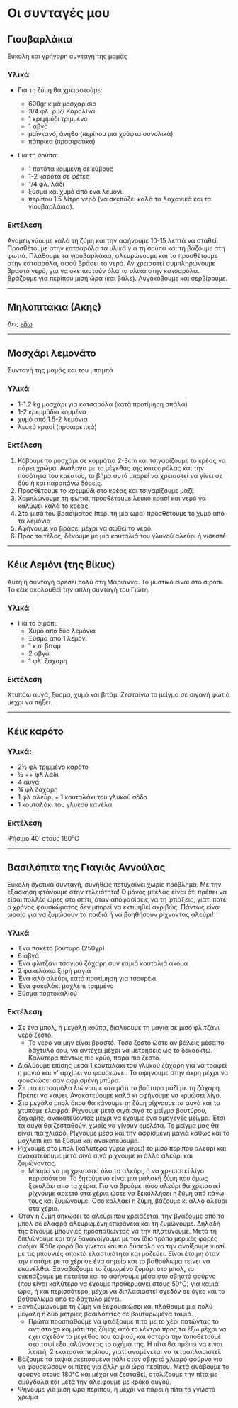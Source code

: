 # Οι συνταγές μου

## Γιουβαρλάκια

Εύκολη και γρήγορη συνταγή της μαμάς

### Υλικά
- Για τη ζύμη θα χρειαστούμε:

  - 600gr κιμά μοσχαρίσιο
  - 3/4 φλ. ρύζι Καρολίνα.
  - 1 κρεμμύδι τριμμένο
  - 1 αβγό
  - μαϊντανό, άνηθο (περίπου μια χούφτα συνολικά)
  - πάπρικα (προαιρετικά)

- Για τη σούπα:
  - 1 πατάτα κομμένη σε κύβους
  - 1-2 καρότα σε φέτες
  - 1/4 φλ. λάδι
  - ξύσμα και χυμό από ένα λεμόνι.
  - περίπου 1.5 λίτρο νερό (να σκεπάζει καλά τα λαχανικά και τα γιουβαρλάκια).

### Εκτέλεση
Αναμειγνύουμε καλά τη ζύμη και την αφήνουμε 10-15 λεπτά να σταθεί. Προσθέτουμε στην κατσαρόλα τα υλικά για τη σούπα και τη βάζουμε στη φωτιά. Πλάθουμε τα γιουβαρλάκια, αλευρώνουμε και τα προσθέτουμε στην κατσαρόλα, αφού βράσει το νερό. Αν χρειαστεί συμπληρώνουμε βραστό νερό, για να σκεπαστούν όλα τα υλικά στην κατσαρόλα. Βράζουμε για περίπου μισή ώρα (και βάλε). Αυγοκόβουμε και σερβίρουμε.

---

## Μηλοπιτάκια (Ακης)

Δες [εδω](https://akispetretzikis.com/el/categories/glyka/eykola-mhlopitakia)

---

## Μοσχάρι λεμονάτο

Συνταγή της μαμάς και του μπαμπά

### Υλικά

- 1-1.2 kg μοσχάρι για κατσαρόλα (κατά προτίμηση σπάλα)
- 1-2 κρεμμύδια κομμένα
- χυμό από 1.5-2 λεμόνια
- λευκό κρασί (προαιρετικά)

### Εκτέλεση

1. Κόβουμε το μοσχάρι σε κομμάτια 2-3cm και τσιγαρίζουμε το κρέας να πάρει χρώμα. Ανάλογα με το μέγεθος της κατσαρόλας και την ποσότητα του κρέατος, το βήμα αυτό μπορεί να χρειαστεί να γίνει σε δύο ή και παραπάνω δόσεις.
2. Προσθέτουμε το κρεμμύδι στο κρέας και τσιγαρίζουμε μαζί.
3. Χαμηλώνουμε τη φωτιά, προσθέτουμε λευκό κρασί και νερό να καλύψει καλά το κρέας.
4. Στα μισά του βρασίματος (περί τη μία ώρα) προσθέτουμε το χυμό από τα λεμόνια
5. Αφήνουμε να βράσει μέχρι να σωθεί το νερό.
6. Προς το τέλος, δένουμε με μια κουταλιά του γλυκού αλεύρι ή νισεστέ.

---

## Κέικ Λεμόνι (της Βίκυς)
Αυτή η συνταγή αρέσει πολύ στη Μαριάννα. Το μυστικό είναι στο σιρόπι. Το κέικ ακολουθεί την απλή συνταγή του Γιώτη.

### Υλικά

- Για το σιρόπι:
    - Χυμό από δύο λεμόνια
    - Ξύσμα από 1 λεμόνι
    - 1 κ.σ. βιτάμ
    - 2 αβγά
    - 1 φλ. ζάχαρη


### Εκτέλεση
Χτυπάω αυγά, ξύσμα, χυμό και βιτάμ. Ζεσταίνω το μείγμα σε σιγανή φωτιά μέχρι να πήξει.

---

## Κέικ καρότο

### Υλικά:

- 2­½ φλ τριμμένο καρότο
- ½ ++ φλ λάδι
- 4 αυγά
- ¾ φλ ζάχαρη
- 1 φλ αλεύρι + 1 κουταλάκι του γλυκού σόδα
- 1 κουταλάκι του γλυκού κανέλα

### Εκτέλεση
Ψήσιμο 40᾽ στους 180⁰C

---

## Βασιλόπιτα της Γιαγιάς Αννούλας

Εύκολη σχετικά συνταγή, συνήθως πετυχαίνει χωρίς πρόβλημα. Με την εξάσκηση φτάνουμε στην τελειότητα! Ο μόνος μπελάς είναι ότι πρέπει να είσαι πολλές ώρες στο σπίτι, όταν αποφασίσεις να τη φτιάξεις, γιατί ποτέ ο χρόνος φουσκώματος δεν μπορεί να εκτιμηθεί ακριβώς. Πάντως είναι ωραίο για να ζυμώσουν τα παιδιά ή να βοηθήσουν ρίχνοντας αλεύρι!

### Υλικά

- Ένα πακέτο βούτυρο (250γρ)
- 6 αβγά
- Ένα φλιτζάνι τσαγιού ζάχαρη συν καμιά κουταλιά ακόμα
- 2 φακελάκια ξηρή μαγιά
- Ένα κιλό αλεύρι, κατά προτίμηση για τσουρέκι
- Ένα φακελάκι μαχλέπι τριμμένο
- Ξύσμα πορτοκαλιού

### Εκτέλεση

- Σε ένα μπολ, ή μεγάλη κούπα, διαλύουμε τη μαγιά σε μισό φλιτζάνι νερό ζεστό.
  - Το νερό να μην είναι βραστό. Τόσο ζεστό ώστε αν βάλεις μέσα το δάχτυλό σου, να αντέχει μέχρι να μετρήσεις ως το δεκαοκτώ. Καλύτερα πάντως πιο κρύο, παρά πιο ζεστό.
- Διαλύουμε επίσης μέσα 1 κουταλάκι του γλυκού ζάχαρη για να τραφεί η μαγιά και ν' αρχίσει να φουσκώνει. Το αφήνουμε στην άκρη μέχρι να φουσκώσει σαν αφρισμένη μπύρα.
- Σε μια κατσαρόλα λιώνουμε στο μάτι το βούτυρο μαζί με τη ζάχαρη. Πρέπει να κάψει. Ανακατεύουμε καλά κι αφήνουμε να κρυώσει λίγο.
- Στο μεγάλο μπολ όπου θα κάνουμε τη ζύμη ρίχνουμε τα αυγά και τα χτυπάμε ελαφρά. Ρίχνουμε μετά σιγά σιγά το μείγμα βουτύρου, ζάχαρης, ανακατεύοντας μέχρι να έχουμε ένα ομογενές μείγμα. Έτσι τα αυγά θα ζεσταθούν, χωρίς να γίνουν ομελέτα. Το μείγμα μας θα είναι πια χλιαρό. Ρίχνουμε μέσα και την αφρισμένη μαγιά καθώς και το μαχλέπι και το ξύσμα και ανακατεύουμε.
- Ρίχνουμε στο μπολ (καλύτερα γύρω γύρω) το μισό περίπου αλεύρι και ανακατεύουμε μετά σιγά σιγά ρίχνουμε κι άλλο αλεύρι και ζυμώνοντας.
  - Μπορεί να μη χρειαστεί όλο το αλεύρι, ή να χρειαστεί λίγο περισσότερο. Το ζητούμενο είναι μια μαλακή ζύμη που όμως ξεκολάει από τα χέρια. Για να βρούμε πόσο αλεύρι θα χρειαστεί ρίχνουμε αρκετό στα χέρια ώστε να ξεκολλήσει η ζύμη από πάνω τους και ζυμώνουμε. Όσο κολλάει η ζύμη, βάζουμε κι άλλο αλεύρι στα χέρια.
- Όταν η ζύμη σηκώσει το αλεύρι που χρειάζεται, την βγάζουμε από το μπολ σε ελαφρά αλευρωμένη επιφάνεια και τη ζυμώνουμε. Δηλαδή της δίνουμε μπουνιές προσπαθώντας να την πλατύνουμε. Μετά τη διπλώνουμε και την ξανανοίγουμε με τον ίδιο τρόπο μερικές φορές ακόμα. Κάθε φορά θα γίνεται και πιο δύσκολο να την ανοίξουμε γιατί με τις μπουνιές αποκτά ελαστικότητα και μαζεύει. Είναι έτοιμη όταν την πατάμε με το χέρι σε ένα σημείο και το βαθούλωμα τείνει να επανέλθει.
  Ξαναβάζουμε το ζυμωμένο ζυμάρι στο μπολ, το σκεπάζουμε με πετσέτα και το αφήνουμε μέσα στο σβηστό φούρνο (που είναι καλύτερο να έχουμε προθερμάνει στους 50°C) για καμιά ώρα, ή και περισσότερο, μέχρι να διπλασιαστεί σχεδόν σε όγκο και το βαθούλωμα από το δάχτυλο μένει.
- Ξαναζυμώνουμε τη ζύμη να ξεφουσκώσει και πλάθουμε μια πολύ μεγάλη ή δύο μέτριες βασιλόπιτες σε βουτυρωμένα ταψιά.
  - Πρώτα προσπαθούμε να φτιάξουμε πίτα με το χέρι πατώντας το αντίστοιχο κομμάτι της ζύμης από το κέντρο προς τα έξω μέχρι να έχει σχεδόν το μέγεθος του ταψιού, και ύστερα την τοποθετούμε στο ταψί εξομαλύνοντας το σχήμα της. Η πίτα θα πρέπει να είναι λεπτή, 2 εκατοστά περίπου, γιατί αναμένεται να τετραπλασιστεί.
- Βάζουμε τα ταψιά σκεπασμένα πάλι στον σβηστό χλιαρό φούρνο για να φουσκώσουν οι πίτες για άλλη μιά ώρα περίπου. Μετά ανάβουμε το φούρνο στους 180°C και μέχρι να ζεσταθεί, στολίζουμε την πίτα με αμύγδαλα και μετά την αλείφουμε με κρόκο αυγού.
- Ψήνουμε για μισή ώρα περίπου, η μέχρι να πάρει η πίτα το γνωστό χρώμα
